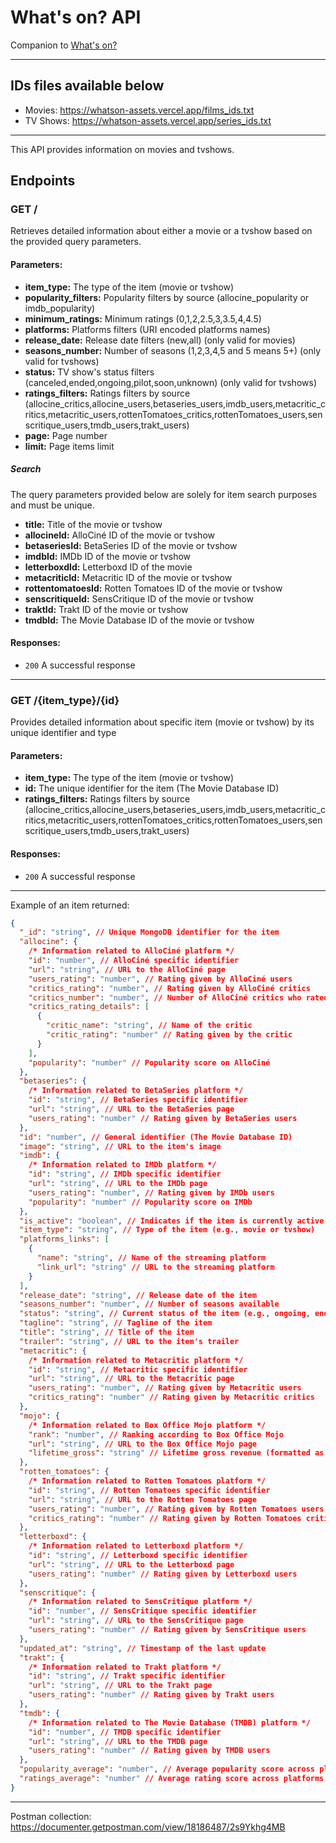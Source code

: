 # What's on? API

Companion to [What's on?](https://github.com/pierrevano/whatson)

---

## IDs files available below

- Movies: https://whatson-assets.vercel.app/films_ids.txt
- TV Shows: https://whatson-assets.vercel.app/series_ids.txt

---

This API provides information on movies and tvshows.

## Endpoints

### **GET /**

Retrieves detailed information about either a movie or a tvshow based on the provided query parameters.

#### Parameters:

- **item_type:** The type of the item (movie or tvshow)
- **popularity_filters:** Popularity filters by source (allocine_popularity or imdb_popularity)
- **minimum_ratings:** Minimum ratings (0,1,2,2.5,3,3.5,4,4.5)
- **platforms:** Platforms filters (URI encoded platforms names)
- **release_date:** Release date filters (new,all) (only valid for movies)
- **seasons_number:** Number of seasons (1,2,3,4,5 and 5 means 5+) (only valid for tvshows)
- **status:** TV show's status filters (canceled,ended,ongoing,pilot,soon,unknown) (only valid for tvshows)
- **ratings_filters:** Ratings filters by source (allocine_critics,allocine_users,betaseries_users,imdb_users,metacritic_critics,metacritic_users,rottenTomatoes_critics,rottenTomatoes_users,senscritique_users,tmdb_users,trakt_users)
- **page:** Page number
- **limit:** Page items limit

##### Search

The query parameters provided below are solely for item search purposes and must be unique.

- **title:** Title of the movie or tvshow
- **allocineId:** AlloCiné ID of the movie or tvshow
- **betaseriesId:** BetaSeries ID of the movie or tvshow
- **imdbId:** IMDb ID of the movie or tvshow
- **letterboxdId:** Letterboxd ID of the movie
- **metacriticId:** Metacritic ID of the movie or tvshow
- **rottentomatoesId:** Rotten Tomatoes ID of the movie or tvshow
- **senscritiqueId:** SensCritique ID of the movie or tvshow
- **traktId:** Trakt ID of the movie or tvshow
- **tmdbId:** The Movie Database ID of the movie or tvshow

#### Responses:

- `200` A successful response

---

### **GET /{item_type}/{id}**

Provides detailed information about specific item (movie or tvshow) by its unique identifier and type

#### Parameters:

- **item_type:** The type of the item (movie or tvshow)
- **id:** The unique identifier for the item (The Movie Database ID)
- **ratings_filters:** Ratings filters by source (allocine_critics,allocine_users,betaseries_users,imdb_users,metacritic_critics,metacritic_users,rottenTomatoes_critics,rottenTomatoes_users,senscritique_users,tmdb_users,trakt_users)

#### Responses:

- `200` A successful response

---

Example of an item returned:

```json
{
  "_id": "string", // Unique MongoDB identifier for the item
  "allocine": {
    /* Information related to AlloCiné platform */
    "id": "number", // AlloCiné specific identifier
    "url": "string", // URL to the AlloCiné page
    "users_rating": "number", // Rating given by AlloCiné users
    "critics_rating": "number", // Rating given by AlloCiné critics
    "critics_number": "number", // Number of AlloCiné critics who rated
    "critics_rating_details": [
      {
        "critic_name": "string", // Name of the critic
        "critic_rating": "number" // Rating given by the critic
      }
    ],
    "popularity": "number" // Popularity score on AlloCiné
  },
  "betaseries": {
    /* Information related to BetaSeries platform */
    "id": "string", // BetaSeries specific identifier
    "url": "string", // URL to the BetaSeries page
    "users_rating": "number" // Rating given by BetaSeries users
  },
  "id": "number", // General identifier (The Movie Database ID)
  "image": "string", // URL to the item's image
  "imdb": {
    /* Information related to IMDb platform */
    "id": "string", // IMDb specific identifier
    "url": "string", // URL to the IMDb page
    "users_rating": "number", // Rating given by IMDb users
    "popularity": "number" // Popularity score on IMDb
  },
  "is_active": "boolean", // Indicates if the item is currently active
  "item_type": "string", // Type of the item (e.g., movie or tvshow)
  "platforms_links": [
    {
      "name": "string", // Name of the streaming platform
      "link_url": "string" // URL to the streaming platform
    }
  ],
  "release_date": "string", // Release date of the item
  "seasons_number": "number", // Number of seasons available
  "status": "string", // Current status of the item (e.g., ongoing, ended, etc.)
  "tagline": "string", // Tagline of the item
  "title": "string", // Title of the item
  "trailer": "string", // URL to the item's trailer
  "metacritic": {
    /* Information related to Metacritic platform */
    "id": "string", // Metacritic specific identifier
    "url": "string", // URL to the Metacritic page
    "users_rating": "number", // Rating given by Metacritic users
    "critics_rating": "number" // Rating given by Metacritic critics
  },
  "mojo": {
    /* Information related to Box Office Mojo platform */
    "rank": "number", // Ranking according to Box Office Mojo
    "url": "string", // URL to the Box Office Mojo page
    "lifetime_gross": "string" // Lifetime gross revenue (formatted as string with $)
  },
  "rotten_tomatoes": {
    /* Information related to Rotten Tomatoes platform */
    "id": "string", // Rotten Tomatoes specific identifier
    "url": "string", // URL to the Rotten Tomatoes page
    "users_rating": "number", // Rating given by Rotten Tomatoes users
    "critics_rating": "number" // Rating given by Rotten Tomatoes critics
  },
  "letterboxd": {
    /* Information related to Letterboxd platform */
    "id": "string", // Letterboxd specific identifier
    "url": "string", // URL to the Letterboxd page
    "users_rating": "number" // Rating given by Letterboxd users
  },
  "senscritique": {
    /* Information related to SensCritique platform */
    "id": "number", // SensCritique specific identifier
    "url": "string", // URL to the SensCritique page
    "users_rating": "number" // Rating given by SensCritique users
  },
  "updated_at": "string", // Timestamp of the last update
  "trakt": {
    /* Information related to Trakt platform */
    "id": "string", // Trakt specific identifier
    "url": "string", // URL to the Trakt page
    "users_rating": "number" // Rating given by Trakt users
  },
  "tmdb": {
    /* Information related to The Movie Database (TMDB) platform */
    "id": "number", // TMDB specific identifier
    "url": "string", // URL to the TMDB page
    "users_rating": "number" // Rating given by TMDB users
  },
  "popularity_average": "number", // Average popularity score across platforms (AlloCiné and IMDb)
  "ratings_average": "number" // Average rating score across platforms (all)
}
```

---

Postman collection: https://documenter.getpostman.com/view/18186487/2s9Ykhg4MB
